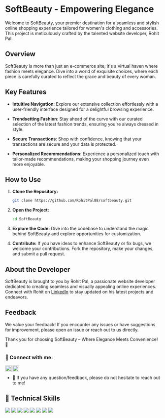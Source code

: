 # SoftBeauty - Empowering Elegance

Welcome to SoftBeauty, your premier destination for a seamless and stylish online shopping experience tailored for women's clothing and accessories. This project is meticulously crafted by the talented website developer, Rohit Pal.

## Overview

SoftBeauty is more than just an e-commerce site; it's a virtual haven where fashion meets elegance. Dive into a world of exquisite choices, where each piece is carefully curated to reflect the grace and beauty of every woman.

## Key Features

- **Intuitive Navigation**: Explore our extensive collection effortlessly with a user-friendly interface designed for a delightful browsing experience.

- **Trendsetting Fashion**: Stay ahead of the curve with our curated selection of the latest fashion trends, ensuring you're always dressed in style.

- **Secure Transactions**: Shop with confidence, knowing that your transactions are secure and your data is protected.

- **Personalized Recommendations**: Experience a personalized touch with tailor-made recommendations, making your shopping journey even more enjoyable.

## How to Use

1. **Clone the Repository:**
    ```bash
    git clone https://github.com/RohitPal88/softbeauty.git
    ```

2. **Open the Project:**
    ```bash
    cd SoftBeauty
    ```

3. **Explore the Code:**
    Dive into the codebase to understand the magic behind SoftBeauty and explore opportunities for customization.

4. **Contribute:**
    If you have ideas to enhance SoftBeauty or fix bugs, we welcome your contributions. Fork the repository, make your changes, and submit a pull request.

## About the Developer

SoftBeauty is brought to you by Rohit Pal, a passionate website developer dedicated to creating seamless and visually appealing online experiences. Connect with Rohit on [LinkedIn](https://www.linkedin.com/in/rohitpal/) to stay updated on his latest projects and endeavors.

## Feedback

We value your feedback! If you encounter any issues or have suggestions for improvement, please open an issue or reach out to us directly.

Thank you for choosing SoftBeauty – Where Elegance Meets Convenience! 🌸

### 🤝 Connect with me:

<a href="https://www.linkedin.com/in/rohitpal8866/"><img align="left" src="https://raw.githubusercontent.com/yushi1007/yushi1007/main/images/linkedin.svg" alt="Yu Shi | LinkedIn" width="21px"/></a>
<a href="https://instagram.com/rohitpal8866"><img align="left" src="https://raw.githubusercontent.com/yushi1007/yushi1007/main/images/instagram.svg" alt="Yu Shi | Instagram" width="21px"/></a>
</br>
- 💬 If you have any question/feedback, please do not hesitate to reach out to me!


## 💼 Technical Skills

![](https://img.shields.io/badge/Code-React-informational?style=flat&logo=react&color=61DAFB)
![](https://img.shields.io/badge/Code-Redux-informational?style=flat&logo=Redux&color=764ABC)
![](https://img.shields.io/badge/Code-JavaScript-informational?style=flat&logo=JavaScript&color=F7DF1E)
![](https://img.shields.io/badge/Code-Ruby-informational?style=flat&logo=Ruby&color=CC342D)
![](https://img.shields.io/badge/Code-Ruby_on_Rails-informational?style=flat&logo=Ruby-On-Rails&color=CC0000)
![](https://img.shields.io/badge/Code-HTML5-informational?style=flat&logo=HTML5&color=E34F26)
![](https://img.shields.io/badge/Code-PostgreSQL-informational?style=flat&logo=PostgreSQL&color=336791)
![](https://img.shields.io/badge/Code-SQLite-informational?style=flat&logo=SQLite&color=003B57)

